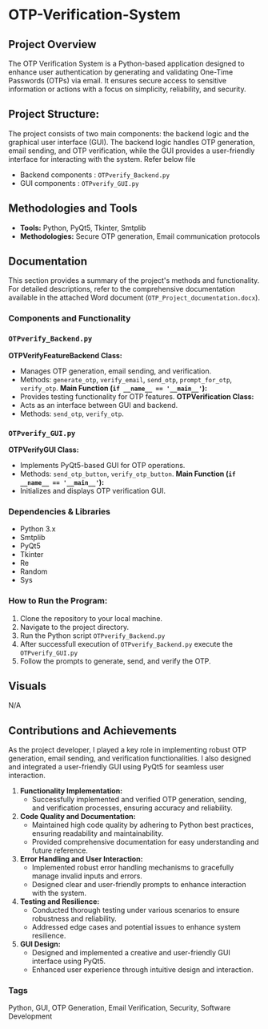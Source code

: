 # OTP-Verification-System

## Project Overview
The OTP Verification System is a Python-based application designed to enhance user authentication by generating and validating One-Time Passwords (OTPs) via email. It ensures secure access to sensitive information or actions with a focus on simplicity, reliability, and security.

## Project Structure:
The project consists of two main components: the backend logic and the graphical user interface (GUI). The backend logic handles OTP generation, email sending, and OTP verification, while the GUI provides a user-friendly interface for interacting with the system. Refer below file
- Backend components : `OTPverify_Backend.py` 
- GUI components : `OTPverify_GUI.py`

## Methodologies and Tools
- **Tools:** Python, PyQt5, Tkinter, Smtplib
- **Methodologies:** Secure OTP generation, Email communication protocols

## Documentation
This section provides a summary of the project's methods and functionality. For detailed descriptions, refer to the comprehensive documentation available in the attached Word document (`OTP_Project_documentation.docx`).

### **Components and Functionality**

### `OTPverify_Backend.py`
**OTPVerifyFeatureBackend Class:**
- Manages OTP generation, email sending, and verification.
- Methods: `generate_otp`, `verify_email`, `send_otp`, `prompt_for_otp`, `verify_otp`.
**Main Function (`if __name__ == '__main__'`):**
- Provides testing functionality for OTP features.
**OTPVerification Class:**
- Acts as an interface between GUI and backend.
- Methods: `send_otp`, `verify_otp`.

### `OTPverify_GUI.py`
**OTPVerifyGUI Class:**
- Implements PyQt5-based GUI for OTP operations.
- Methods: `send_otp_button`, `verify_otp_button`.
**Main Function (`if __name__ == '__main__'`):**
- Initializes and displays OTP verification GUI.

### Dependencies & Libraries
- Python 3.x
- Smtplib
- PyQt5
- Tkinter
- Re
- Random
- Sys

### How to Run the Program:
1. Clone the repository to your local machine.
2. Navigate to the project directory.
3. Run the Python script `OTPverify_Backend.py`
4. After successfull execution of `OTPverify_Backend.py` execute the `OTPverify_GUI.py`
5. Follow the prompts to generate, send, and verify the OTP.


## Visuals
N/A


## Contributions and Achievements
As the project developer, I played a key role in implementing robust OTP generation, email sending, and verification functionalities. I also designed and integrated a user-friendly GUI using PyQt5 for seamless user interaction.

1. **Functionality Implementation:**
   - Successfully implemented and verified OTP generation, sending, and verification processes, ensuring accuracy and reliability.   
2. **Code Quality and Documentation:**
   - Maintained high code quality by adhering to Python best practices, ensuring readability and maintainability.
   - Provided comprehensive documentation for easy understanding and future reference.
3. **Error Handling and User Interaction:**
   - Implemented robust error handling mechanisms to gracefully manage invalid inputs and errors.
   - Designed clear and user-friendly prompts to enhance interaction with the system.
4. **Testing and Resilience:**
   - Conducted thorough testing under various scenarios to ensure robustness and reliability.
   - Addressed edge cases and potential issues to enhance system resilience.
5. **GUI Design:**
   - Designed and implemented a creative and user-friendly GUI interface using PyQt5.
   - Enhanced user experience through intuitive design and interaction.

### Tags
Python, GUI, OTP Generation, Email Verification, Security, Software Development

